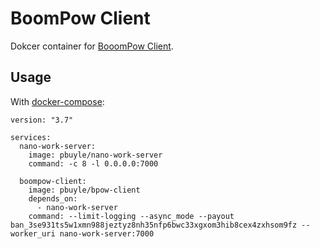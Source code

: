# BoomPow Client

Dokcer container for [BooomPow Client](https://github.com/BananoCoin/boompow).

## Usage

With [docker-compose](https://docs.docker.com/compose/):
```
version: "3.7"

services:
  nano-work-server:
    image: pbuyle/nano-work-server
    command: -c 8 -l 0.0.0.0:7000
    
  boompow-client:
    image: pbuyle/bpow-client
    depends_on:
      - nano-work-server
    command: --limit-logging --async_mode --payout ban_3se931ts5w1xmn988jeztyz8nh35nfp6bwc33xgxom3hib8cex4zxhsom9fz --worker_uri nano-work-server:7000
```